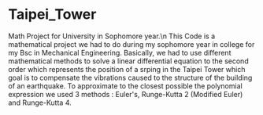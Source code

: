 # Taipei_Tower
Math Project for University in Sophomore year.\n
This Code is a mathematical project we had to do during my sophomore year in college for my Bsc in Mechanical Engineering.
Basically, we had to use different mathematical methods to solve a linear differential equation to the second order which represents the position of a srping
in the Taipei Tower which goal is to compensate the vibrations caused to the structure of the building of an earthquake. To approximate to the closest possible the polynomial
expression we used 3 methods : Euler's, Runge-Kutta 2 (Modified Euler) and Runge-Kutta 4.
